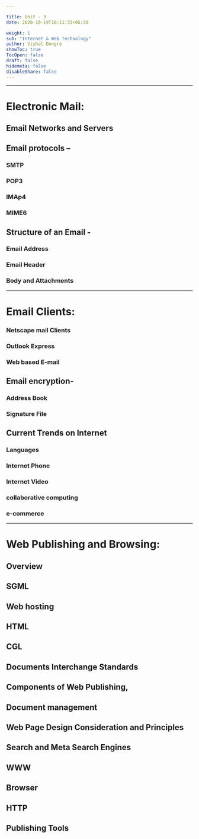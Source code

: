 ```yaml
---

title: Unit - 3
date: 2020-10-19T16:11:33+05:30

weight: 1
sub: "Internet & Web Technology"
author: Vishal Dongre
showToc: true
TocOpen: false
draft: false
hidemeta: false
disableShare: false
---
```



 
---

# Electronic Mail:
## Email Networks and Servers
## Email protocols –
### SMTP
### POP3
### IMAp4
### MIME6
## Structure of an Email -
### Email Address
### Email Header
### Body and Attachments
---

# Email Clients: 
### Netscape mail Clients
### Outlook Express
### Web based E-mail

## Email encryption- 
### Address Book
### Signature File


## Current Trends on Internet
### Languages
### Internet Phone
### Internet Video
### collaborative computing
### e-commerce


---

# Web Publishing and Browsing:
## Overview
## SGML
## Web hosting
## HTML
## CGL
## Documents Interchange Standards
## Components of Web Publishing,
## Document management
## Web Page Design Consideration and Principles
## Search and Meta Search Engines
## WWW
## Browser
## HTTP
## Publishing Tools


 